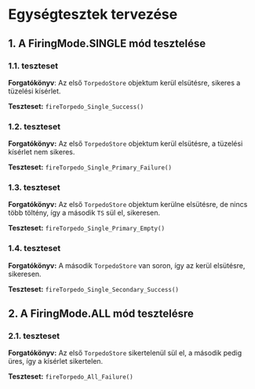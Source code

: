 # Egységtesztek tervezése

## 1. A FiringMode.SINGLE mód tesztelése

### 1.1. teszteset
**Forgatókönyv**: Az első `TorpedoStore` objektum kerül elsütésre, sikeres a tüzelési kísérlet.

**Teszteset:** `fireTorpedo_Single_Success()`

### 1.2. teszteset
**Forgatókönyv:** Az első `TorpedoStore` objektum kerül elsütésre, a tüzelési kísérlet nem sikeres.

**Teszteset:** `fireTorpedo_Single_Primary_Failure()`

### 1.3. teszteset
**Forgatókönyv:** Az első `TorpedoStore` objektum kerülne elsütésre, de nincs több töltény, így a második `TS` sül el, sikeresen. 

**Teszteset:** `fireTorpedo_Single_Primary_Empty()`

### 1.4. teszteset
**Forgatókönyv:** A második `TorpedoStore` van soron, így az kerül elsütésre, sikeresen.

**Teszteset:** `fireTorpedo_Single_Secondary_Success()` 

## 2. A FiringMode.ALL mód tesztelésre

### 2.1. teszteset
**Forgatókönyv:** Az első `TorpedoStore` sikertelenül sül el, a második pedig üres, így a kísérlet sikertelen. 

**Teszteset:** `fireTorpedo_All_Failure()`
